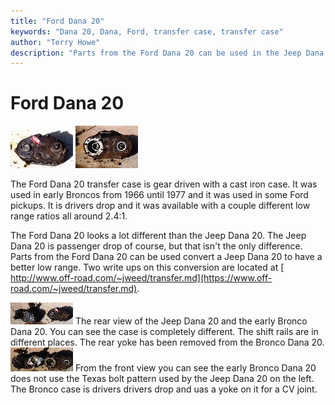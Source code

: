 ```yaml
---
title: "Ford Dana 20"
keywords: "Dana 20, Dana, Ford, transfer case, transfer case"
author: "Terry Howe"
description: "Parts from the Ford Dana 20 can be used in the Jeep Dana 20 to enhance the low range."
---
```

# Ford Dana 20

[![Early Bronco Dana 20 front](../../../img/xfer/updates/ford/br20b_.jpg)](../../../img/xfer/updates/ford/br20b.jpg) [![Early Bronco Dana 20 rear](../../../img/xfer/updates/ford/br20a_.jpg)](../../../img/xfer/updates/ford/br20a.jpg) 

The Ford Dana 20 transfer case is gear driven with a cast iron case. It was used in early Broncos from 1966 until 1977 and it was used in some Ford pickups. It is drivers drop and it was available with a couple different low range ratios all around 2.4:1.

The Ford Dana 20 looks a lot different than the Jeep Dana 20. The Jeep Dana 20 is passenger drop of course, but that isn't the only difference. Parts from the Ford Dana 20 can be used convert a Jeep Dana 20 to have a better low range. Two write ups on this conversion are located at [ http://www.off-road.com/~jweed/transfer.md](https://www.off-road.com/~jweed/transfer.md).

[![Jeep and Early Bronco Dana 20 rear](../../../img/xfer/updates/ford/br20c_.jpg)](../../../img/xfer/updates/ford/br20c.jpg) The rear view of the Jeep Dana 20 and the early Bronco Dana 20. You can see the case is completely different. The shift rails are in different places. The rear yoke has been removed from the Bronco Dana 20. [![Jeep and Early Bronco Dana 20 front](../../../img/xfer/updates/ford/br20d_.jpg)](../../../img/xfer/updates/ford/br20d.jpg) From the front view you can see the early Bronco Dana 20 does not use the Texas bolt pattern used by the Jeep Dana 20 on the left. The Bronco case is drivers drivers drop and uas a yoke on it for a CV joint.